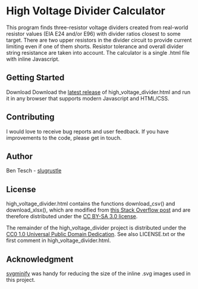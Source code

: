 # High Voltage Divider Calculator

This program finds three-resistor voltage dividers
created from real-world resistor values (EIA E24
and/or E96) with divider ratios closest to some
target. There are two upper resistors in the divider
circuit to provide current limiting even if one of
them shorts. Resistor tolerance and overall divider
string resistance are taken into account. The
calculator is a single .html file with inline Javascript.

## Getting Started

Download Download the [latest release](https://github.com/slugrustle/high_voltage_divider/releases)
of high\_voltage\_divider.html and run it in any browser that supports modern
Javascript and HTML/CSS.

## Contributing

I would love to receive bug reports and user
feedback. If you have improvements to the code,
please get in touch.

## Author

Ben Tesch - [slugrustle](https://github.com/slugrustle)

## License

high\_voltage\_divider.html contains the functions download_csv() and download_xlsx(),
which are modified from [this Stack Overflow post](https://stackoverflow.com/a/33542499)
and are therefore distributed under the 
[CC BY-SA 3.0 license](https://creativecommons.org/licenses/by-sa/3.0/).

The remainder of the high\_voltage\_divider project is distributed under the
[CC0 1.0 Universal Public Domain Dedication](https://creativecommons.org/publicdomain/zero/1.0/).
See also LICENSE.txt or the first comment in high\_voltage\_divider.html.

## Acknowledgment

[svgminify](http://www.svgminify.com/) was handy
for reducing the size of the inline .svg images
used in this project.

